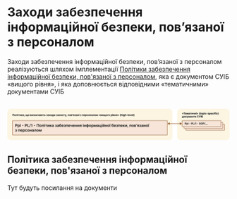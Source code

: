# Заходи забезпечення інформаційної безпеки, пов’язаної з персоналом

Заходи забезпечення інформаційної безпеки, пов’язаної з персоналом  реалізуються шляхом імплементації [Політики забезпечення інформаційної безпеки, пов'язаної з персоналом](/hr#політика-забезпечення-інформаціиноі-безпеки-пов-язаноі-з-персоналом), яка є документом СУІБ «вищого рівня», і яка доповнюється відповідними «тематичними» документами СУІБ<br><br>

![Заходи забезпечення інформаційної безпеки, пов’язаної з персоналом](./public/hr.svg)

## Політика забезпечення інформаційної безпеки, пов'язаної з персоналом
Тут будуть посилання на документи
